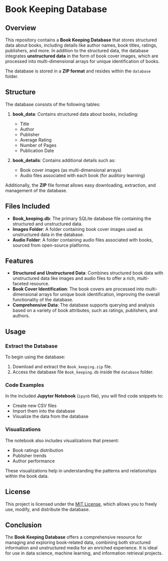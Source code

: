 # Book Keeping Database

## Overview

This repository contains a **Book Keeping Database** that stores structured data about books, including details like author names, book titles, ratings, publishers, and more. In addition to the structured data, the database integrates **unstructured data** in the form of book cover images, which are processed into multi-dimensional arrays for unique identification of books.

The database is stored in a **ZIP format** and resides within the `database` folder.

## Structure

The database consists of the following tables:

1. **book_data**: Contains structured data about books, including:
   - Title
   - Author
   - Publisher
   - Average Rating
   - Number of Pages
   - Publication Date

2. **book_details**: Contains additional details such as:
   - Book cover images (as multi-dimensional arrays)
   - Audio files associated with each book (for auditory learning)

Additionally, the **ZIP** file format allows easy downloading, extraction, and management of the database.

## Files Included

- **Book_keeping.db**: The primary SQLite database file containing the structured and unstructured data.
- **Images Folder**: A folder containing book cover images used as unstructured data in the database.
- **Audio Folder**: A folder containing audio files associated with books, sourced from open-source platforms.

## Features

- **Structured and Unstructured Data**: Combines structured book data with unstructured data like images and audio files to offer a rich, multi-faceted resource.
- **Book Cover Identification**: The book covers are processed into multi-dimensional arrays for unique book identification, improving the overall functionality of the database.
- **Comprehensive Data**: The database supports querying and analysis based on a variety of book attributes, such as ratings, publishers, and authors.

## Usage

### Extract the Database

To begin using the database:
1. Download and extract the `Book_keeping.zip` file.
2. Access the database file `Book_keeping.db` inside the `database` folder.

### Code Examples

In the included **Jupyter Notebook** (`ipynb` file), you will find code snippets to:
- Create new CSV files
- Import them into the database
- Visualize the data from the database

### Visualizations

The notebook also includes visualizations that present:
- Book ratings distribution
- Publisher trends
- Author performance

These visualizations help in understanding the patterns and relationships within the book data.

## License

This project is licensed under the [MIT License](LICENSE), which allows you to freely use, modify, and distribute the database.

## Conclusion

The **Book Keeping Database** offers a comprehensive resource for managing and exploring book-related data, combining both structured information and unstructured media for an enriched experience. It is ideal for use in data science, machine learning, and information retrieval projects.

